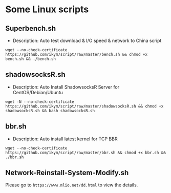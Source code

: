 # Some Linux scripts

## Superbench.sh
- Description: Auto test download & I/O speed & network to China script

```
wget --no-check-certificate https://github.com/ikym/script/raw/master/bench.sh && chmod +x bench.sh && ./bench.sh
```

## shadowsocksR.sh
- Description: Auto Install ShadowsocksR Server for CentOS/Debian/Ubuntu

```
wget -N --no-check-certificate https://github.com/ikym/script/raw/master/shadowsocksR.sh && chmod +x shadowsocksR.sh && bash shadowsocksR.sh
```

## bbr.sh
- Description: Auto install latest kernel for TCP BBR

```
wget --no-check-certificate https://github.com/ikym/script/raw/master/bbr.sh && chmod +x bbr.sh && ./bbr.sh
```

## Network-Reinstall-System-Modify.sh

Please go to `https://www.mlio.net/dd.html` to view the details.
